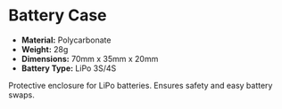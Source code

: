 # Battery Case

- **Material:** Polycarbonate
- **Weight:** 28g
- **Dimensions:** 70mm x 35mm x 20mm
- **Battery Type:** LiPo 3S/4S

Protective enclosure for LiPo batteries. Ensures safety and easy battery swaps. 
